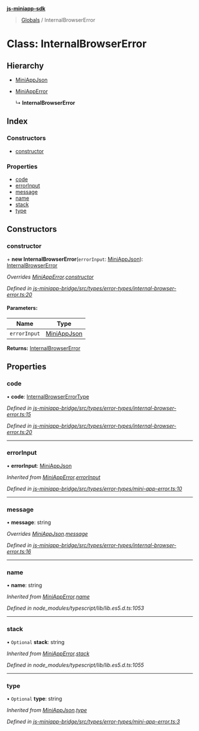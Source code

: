 **[js-miniapp-sdk](../README.md)**

> [Globals](../README.md) / InternalBrowserError

# Class: InternalBrowserError

## Hierarchy

* [MiniAppJson](../interfaces/miniappjson.md)

* [MiniAppError](miniapperror.md)

  ↳ **InternalBrowserError**

## Index

### Constructors

* [constructor](internalbrowsererror.md#constructor)

### Properties

* [code](internalbrowsererror.md#code)
* [errorInput](internalbrowsererror.md#errorinput)
* [message](internalbrowsererror.md#message)
* [name](internalbrowsererror.md#name)
* [stack](internalbrowsererror.md#stack)
* [type](internalbrowsererror.md#type)

## Constructors

### constructor

\+ **new InternalBrowserError**(`errorInput`: [MiniAppJson](../interfaces/miniappjson.md)): [InternalBrowserError](internalbrowsererror.md)

*Overrides [MiniAppError](miniapperror.md).[constructor](miniapperror.md#constructor)*

*Defined in [js-miniapp-bridge/src/types/error-types/internal-browser-error.ts:20](https://github.com/rakutentech/js-miniapp/blob/759cace/js-miniapp-bridge/src/types/error-types/internal-browser-error.ts#L20)*

#### Parameters:

Name | Type |
------ | ------ |
`errorInput` | [MiniAppJson](../interfaces/miniappjson.md) |

**Returns:** [InternalBrowserError](internalbrowsererror.md)

## Properties

### code

•  **code**: [InternalBrowserErrorType](../enums/internalbrowsererrortype.md)

*Defined in [js-miniapp-bridge/src/types/error-types/internal-browser-error.ts:15](https://github.com/rakutentech/js-miniapp/blob/759cace/js-miniapp-bridge/src/types/error-types/internal-browser-error.ts#L15)*

*Defined in [js-miniapp-bridge/src/types/error-types/internal-browser-error.ts:20](https://github.com/rakutentech/js-miniapp/blob/759cace/js-miniapp-bridge/src/types/error-types/internal-browser-error.ts#L20)*

___

### errorInput

•  **errorInput**: [MiniAppJson](../interfaces/miniappjson.md)

*Inherited from [MiniAppError](miniapperror.md).[errorInput](miniapperror.md#errorinput)*

*Defined in [js-miniapp-bridge/src/types/error-types/mini-app-error.ts:10](https://github.com/rakutentech/js-miniapp/blob/759cace/js-miniapp-bridge/src/types/error-types/mini-app-error.ts#L10)*

___

### message

•  **message**: string

*Overrides [MiniAppJson](../interfaces/miniappjson.md).[message](../interfaces/miniappjson.md#message)*

*Defined in [js-miniapp-bridge/src/types/error-types/internal-browser-error.ts:16](https://github.com/rakutentech/js-miniapp/blob/759cace/js-miniapp-bridge/src/types/error-types/internal-browser-error.ts#L16)*

___

### name

•  **name**: string

*Inherited from [MiniAppError](miniapperror.md).[name](miniapperror.md#name)*

*Defined in node_modules/typescript/lib/lib.es5.d.ts:1053*

___

### stack

• `Optional` **stack**: string

*Inherited from [MiniAppError](miniapperror.md).[stack](miniapperror.md#stack)*

*Defined in node_modules/typescript/lib/lib.es5.d.ts:1055*

___

### type

• `Optional` **type**: string

*Inherited from [MiniAppJson](../interfaces/miniappjson.md).[type](../interfaces/miniappjson.md#type)*

*Defined in [js-miniapp-bridge/src/types/error-types/mini-app-error.ts:3](https://github.com/rakutentech/js-miniapp/blob/759cace/js-miniapp-bridge/src/types/error-types/mini-app-error.ts#L3)*
